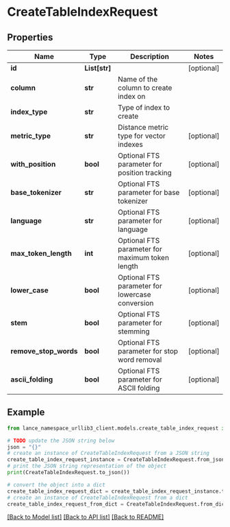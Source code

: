 # CreateTableIndexRequest


## Properties

Name | Type | Description | Notes
------------ | ------------- | ------------- | -------------
**id** | **List[str]** |  | [optional] 
**column** | **str** | Name of the column to create index on | 
**index_type** | **str** | Type of index to create | 
**metric_type** | **str** | Distance metric type for vector indexes | [optional] 
**with_position** | **bool** | Optional FTS parameter for position tracking | [optional] 
**base_tokenizer** | **str** | Optional FTS parameter for base tokenizer | [optional] 
**language** | **str** | Optional FTS parameter for language | [optional] 
**max_token_length** | **int** | Optional FTS parameter for maximum token length | [optional] 
**lower_case** | **bool** | Optional FTS parameter for lowercase conversion | [optional] 
**stem** | **bool** | Optional FTS parameter for stemming | [optional] 
**remove_stop_words** | **bool** | Optional FTS parameter for stop word removal | [optional] 
**ascii_folding** | **bool** | Optional FTS parameter for ASCII folding | [optional] 

## Example

```python
from lance_namespace_urllib3_client.models.create_table_index_request import CreateTableIndexRequest

# TODO update the JSON string below
json = "{}"
# create an instance of CreateTableIndexRequest from a JSON string
create_table_index_request_instance = CreateTableIndexRequest.from_json(json)
# print the JSON string representation of the object
print(CreateTableIndexRequest.to_json())

# convert the object into a dict
create_table_index_request_dict = create_table_index_request_instance.to_dict()
# create an instance of CreateTableIndexRequest from a dict
create_table_index_request_from_dict = CreateTableIndexRequest.from_dict(create_table_index_request_dict)
```
[[Back to Model list]](../README.md#documentation-for-models) [[Back to API list]](../README.md#documentation-for-api-endpoints) [[Back to README]](../README.md)


